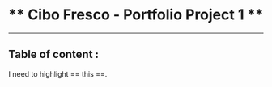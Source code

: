 # ** Cibo Fresco - Portfolio Project 1 **
---
## Table of content :
I need to highlight == this ==.
